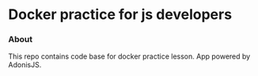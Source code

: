 # Docker practice for js developers


### About

This repo contains code base for docker practice lesson.
App powered by AdonisJS.
